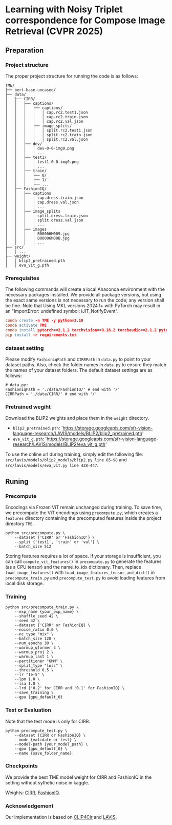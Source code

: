 # Learning with Noisy Triplet correspondence for Compose Image Retrieval (CVPR 2025)

## Preparation

### Project structure

The proper project structure for running the code is as follows:

~~~
TME/
├── bert-base-uncased/
├── data/
│   ├── CIRR/
│   │   ├── captions/
│   │   │   ├── captions/
│   │   │   │   │ cap.rc2.test1.json
│   │   │   │   │ cap.rc2.train.json
│   │   │   │   │ cap.rc2.val.json
│   │   │   ├── image_splits/
│   │   │   │   │ split.rc2.test1.json
│   │   │   │   │ split.rc2.train.json
│   │   │   │   │ split.rc2.val.json
│   │   ├── dev/
│   │   │   │ dev-0-0-img0.png
│   │   │   │ ...
│   │   ├── test1/
│   │   │   │ test1-0-0-img0.png
│   │   │   │ ...
│   │   ├── train/
│   │   │   ├── 0/
│   │   │   ├── 1/
│   │   │   ├── ...
│   ├── FashionIQ/
│   │   ├── captions
│   │   │   │ cap.dress.train.json
│   │   │   │ cap.dress.val.json
│   │   │   │ ...
│   │   ├── image_splits
│   │   │   │ split.dress.train.json
│   │   │   │ split.dress.val.json
│   │   │   │ ...
│   │   ├── images
│   │   │   │ B00006M009.jpg
│   │   │   │ B00006M00B.jpg
│   │   │   │ ...
├── src/
│   │ ...
├── weight/
│   │ blip2_pretrained.pth
│   │ eva_vit_g.pth
~~~

### Prerequisites

The following commands will create a local Anaconda environment with the necessary packages installed. We provide all package versions, but using the exact same versions is not necessary to run the code; any version shall be fine. Note that Using MKL versions 2024.1+ with PyTorch may result in an "ImportError: undefined symbol: iJIT_NotifyEvent".

~~~l
conda create -n TME -y python=3.10
conda activate TME
conda install pytorch==2.1.2 torchvision==0.16.2 torchaudio==2.1.2 pytorch-cuda=12.1 -c pytorch -c nvidia
pip install -r requirements.txt
~~~

### dataset setting
Please modify `FashioniqPath` and `CIRRPath` in `data.py` to point to your dataset paths. Also, check the folder names in `data.py` to ensure they match the names of your dataset folders. The default dataset settings are as follows:

~~~
# data.py:
FashioniqPath = './data/FashionIQ/' # end with '/'
CIRRPath = './data/CIRR/' # end with '/'
~~~

### Pretrained wegiht

Download the BLIP2 weights and place them in the `weight` directory. 
- `blip2_pretrained.pth`: 'https://storage.googleapis.com/sfr-vision-language-research/LAVIS/models/BLIP2/blip2_pretrained.pth' 
- `eva_vit_g.pth`: 'https://storage.googleapis.com/sfr-vision-language-research/LAVIS/models/BLIP2/eva_vit_g.pth'

 To use the online url during training, simply edit the following file: `src/lavis/models/blip2_models/blip2.py line 85-98` and `src/lavis/models/eva_vit.py line 428-447`.

## Runing

### Precompute

Encodings via Frozen ViT remain unchanged during training. To save time, we precompute the ViT encodings using `precompute.py`, which creates a `features` directory containing the precomputed features inside the project directory `TME`.

~~~
python src/precompute.py \
    --dataset {'CIRR' or 'FashionIQ'} \
    --split {'test1', 'train' or 'val'} \
    --batch_size 512
~~~

Storing features requires a lot of space. If your storage is insufficient, you can call `compute_vit_features()` in `precompute.py` to generate the features (as a CPU tensor) and the name_to_idx dictionary. Then, replace `load_image_features()` with `load_image_features_tensor_and_dict()` in `precompute_train.py` and `precompute_test.py` to avoid loading features from local disk storage.


### Training 
~~~
python src/precompute_train.py \
    --exp_name {your_exp_name} \
    --shuffle_seed 42 \
    --seed 42 \
    --dataset {'CIRR' or FashionIQ} \
    --noise_ratio 0.0 \
    --nc_type "mix" \
    --batch_size 128 \
    --num_epochs 30 \
    --warmup_qformer 3 \
    --warmup_proj 2 \
    --warmup_last 1 \
    --partitioner "GMM" \
    --split_type "loss" \
    --threshold 0.5 \
    --lr "1e-5" \
    --lpm 1.0 \
    --lsa 1.0 \
    --lrd {'0.2' for CIRR and '0.1' for FashionIQ} \
    --save_training \
    --gpu {gpu_default_0}
~~~

### Test or Evaluation

Note that the test mode is only for CIRR.

~~~
python precompute_test.py \
    --dataset {CIRR or FashionIQ} \
    --mode {validate or test} \
    --model-path {your_model_path} \
    --gpu {gpu_default_0} \
    --name {save_folder_name}
~~~

### Checkpoints

We provide the best TME model weight for CIRR and FashionIQ in the setting without sythetic noise in kaggle.

Weights: [CIRR](https://www.kaggle.com/models/charlesneilsucian/tme/pyTorch/cirr-0.0-best), [FashionIQ](https://www.kaggle.com/models/charlesneilsucian/tme/pyTorch/fashioniq-0.0-best).

### Acknowledgement

Our implementation is based on [CLIP4Cir](https://github.com/ABaldrati/CLIP4Cir) and [LAVIS](https://github.com/salesforce/LAVIS).
